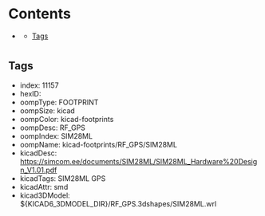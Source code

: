 



Contents
========

* [](#)
	* [Tags](#tags)

# 

## Tags

- index: 11157
- hexID: 
- oompType: FOOTPRINT
- oompSize: kicad
- oompColor: kicad-footprints
- oompDesc: RF_GPS
- oompIndex: SIM28ML
- oompName: kicad-footprints/RF_GPS/SIM28ML
- kicadDesc: https://simcom.ee/documents/SIM28ML/SIM28ML_Hardware%20Design_V1.01.pdf
- kicadTags: SIM28ML GPS
- kicadAttr: smd
- kicad3DModel: ${KICAD6_3DMODEL_DIR}/RF_GPS.3dshapes/SIM28ML.wrl
